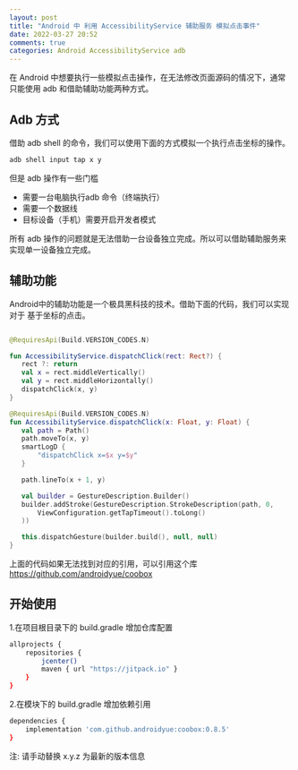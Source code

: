 ```yaml
---
layout: post
title: "Android 中 利用 AccessibilityService 辅助服务 模拟点击事件"
date: 2022-03-27 20:52
comments: true
categories: Android AccessibilityService adb 
---
```



在 Android 中想要执行一些模拟点击操作，在无法修改页面源码的情况下，通常只能使用 adb 和借助辅助功能两种方式。


## Adb 方式
借助 adb shell 的命令，我们可以使用下面的方式模拟一个执行点击坐标的操作。

```bash
adb shell input tap x y 
```

但是 adb 操作有一些门槛

  * 需要一台电脑执行adb 命令（终端执行）
  * 需要一个数据线
  * 目标设备（手机）需要开启开发者模式

所有 adb 操作的问题就是无法借助一台设备独立完成。所以可以借助辅助服务来实现单一设备独立完成。
<!--more-->

## 辅助功能
Android中的辅助功能是一个极具黑科技的技术。借助下面的代码，我们可以实现 对于 基于坐标的点击。

```kotlin

@RequiresApi(Build.VERSION_CODES.N)

fun AccessibilityService.dispatchClick(rect: Rect?) {
   rect ?: return
   val x = rect.middleVertically()
   val y = rect.middleHorizontally()
   dispatchClick(x, y)
}

@RequiresApi(Build.VERSION_CODES.N)
fun AccessibilityService.dispatchClick(x: Float, y: Float) {
   val path = Path()
   path.moveTo(x, y)
   smartLogD {
       "dispatchClick x=$x y=$y"
   }

   path.lineTo(x + 1, y)

   val builder = GestureDescription.Builder()
   builder.addStroke(GestureDescription.StrokeDescription(path, 0,
       ViewConfiguration.getTapTimeout().toLong()
   ))

   this.dispatchGesture(builder.build(), null, null)
}
```

上面的代码如果无法找到对应的引用，可以引用这个库  https://github.com/androidyue/coobox  

## 开始使用

1.在项目根目录下的 build.gradle 增加仓库配置
```bash
allprojects {
    repositories {
        jcenter()
        maven { url "https://jitpack.io" }
    }
}
```

2.在模块下的 build.gradle 增加依赖引用
```bash
dependencies {
    implementation 'com.github.androidyue:coobox:0.8.5'
}
```
注: 请手动替换 x.y.z 为最新的版本信息



